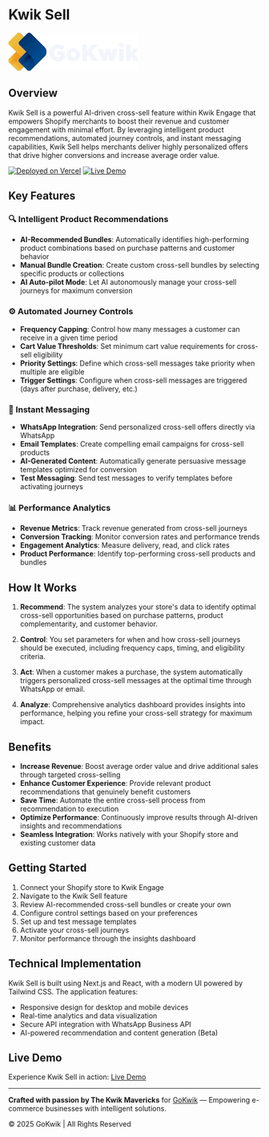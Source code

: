 # Kwik Sell

![GoKwik Logo](public/gokwiklogo.png)

## Overview

Kwik Sell is a powerful AI-driven cross-sell feature within Kwik Engage that empowers Shopify merchants to boost their revenue and customer engagement with minimal effort. By leveraging intelligent product recommendations, automated journey controls, and instant messaging capabilities, Kwik Sell helps merchants deliver highly personalized offers that drive higher conversions and increase average order value.

[![Deployed on Vercel](https://img.shields.io/badge/Deployed%20on-Vercel-black?style=for-the-badge&logo=vercel)](https://vercel.com/vipultanwargokwik-gmailcoms-projects/v0-kwik-engage-smart-cross-sell)
[![Live Demo](https://img.shields.io/badge/Live%20Demo-View%20App-blue?style=for-the-badge)](https://v0-kwik-engage-smart-cross-sell-blond.vercel.app/)

## Key Features

### 🔍 Intelligent Product Recommendations

- **AI-Recommended Bundles**: Automatically identifies high-performing product combinations based on purchase patterns and customer behavior
- **Manual Bundle Creation**: Create custom cross-sell bundles by selecting specific products or collections
- **AI Auto-pilot Mode**: Let AI autonomously manage your cross-sell journeys for maximum conversion

### ⚙️ Automated Journey Controls

- **Frequency Capping**: Control how many messages a customer can receive in a given time period
- **Cart Value Thresholds**: Set minimum cart value requirements for cross-sell eligibility
- **Priority Settings**: Define which cross-sell messages take priority when multiple are eligible
- **Trigger Settings**: Configure when cross-sell messages are triggered (days after purchase, delivery, etc.)

### 💬 Instant Messaging

- **WhatsApp Integration**: Send personalized cross-sell offers directly via WhatsApp
- **Email Templates**: Create compelling email campaigns for cross-sell products
- **AI-Generated Content**: Automatically generate persuasive message templates optimized for conversion
- **Test Messaging**: Send test messages to verify templates before activating journeys

### 📊 Performance Analytics

- **Revenue Metrics**: Track revenue generated from cross-sell journeys
- **Conversion Tracking**: Monitor conversion rates and performance trends
- **Engagement Analytics**: Measure delivery, read, and click rates
- **Product Performance**: Identify top-performing cross-sell products and bundles

## How It Works

1. **Recommend**: The system analyzes your store's data to identify optimal cross-sell opportunities based on purchase patterns, product complementarity, and customer behavior.

2. **Control**: You set parameters for when and how cross-sell journeys should be executed, including frequency caps, timing, and eligibility criteria.

3. **Act**: When a customer makes a purchase, the system automatically triggers personalized cross-sell messages at the optimal time through WhatsApp or email.

4. **Analyze**: Comprehensive analytics dashboard provides insights into performance, helping you refine your cross-sell strategy for maximum impact.

## Benefits

- **Increase Revenue**: Boost average order value and drive additional sales through targeted cross-selling
- **Enhance Customer Experience**: Provide relevant product recommendations that genuinely benefit customers
- **Save Time**: Automate the entire cross-sell process from recommendation to execution
- **Optimize Performance**: Continuously improve results through AI-driven insights and recommendations
- **Seamless Integration**: Works natively with your Shopify store and existing customer data

## Getting Started

1. Connect your Shopify store to Kwik Engage
2. Navigate to the Kwik Sell feature
3. Review AI-recommended cross-sell bundles or create your own
4. Configure control settings based on your preferences
5. Set up and test message templates
6. Activate your cross-sell journeys
7. Monitor performance through the insights dashboard

## Technical Implementation

Kwik Sell is built using Next.js and React, with a modern UI powered by Tailwind CSS. The application features:

- Responsive design for desktop and mobile devices
- Real-time analytics and data visualization
- Secure API integration with WhatsApp Business API
- AI-powered recommendation and content generation (Beta)

## Live Demo

Experience Kwik Sell in action: [Live Demo](https://v0-kwik-engage-smart-cross-sell-blond.vercel.app/)

---

**Crafted with passion by The Kwik Mavericks** for [GoKwik](https://gokwik.co) — Empowering e-commerce businesses with intelligent solutions.

© 2025 GoKwik | All Rights Reserved